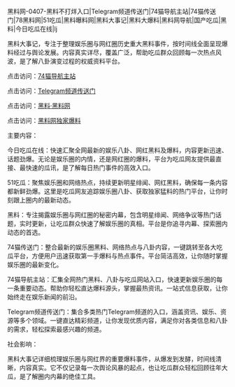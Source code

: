 #
黑料网-0407-黑料不打烊入口|Telegram频道传送门|74猫导航主站|74猫传送门|78黑料网|51吃瓜|黑料曝料网|黑料大事记|黑料大爆料|黑料网导航|国产吃瓜|黑料|今日吃瓜在线|lj

黑料大事记，专注于整理娱乐圈与网红圈历史重大黑料事件，按时间线全面呈现爆料经过与舆论发展。内容真实详尽，覆盖广泛，帮助吃瓜群众回顾每一次热点风波，是了解八卦演变过程的权威资料平台。


点击访问：<a href="https://74mao.com/">74猫导航主站</a>

点击访问：<a href="https://74mao.com/">Telegram频道传送门</a>

点击访问：<a href="https://jha.pages.dev/">黑料·黑料网</a>

点击访问：<a href="https://sdfsh.pages.dev/">黑料网独家爆料</a>


主要内容：

今日吃瓜在线：快速汇聚全网最新的娱乐八卦、网红黑料及爆料，内容更新迅速、话题劲爆。无论是娱乐圈的内情，还是网红圈的爆料，平台为吃瓜网友提供最直接、最快速的瓜讯，是了解每日热门事件的高效入口。

51吃瓜：聚焦娱乐圈和网络热点，持续更新明星绯闻、网红黑料，确保每一条内容都新鲜劲爆。这里是吃瓜网友追踪娱乐圈八卦、获取独家猛料的热门平台，让你时刻跟上圈内的最新动态。

黑料：专注揭露娱乐圈与网红圈的秘密内幕，包含明星绯闻、网络争议等热门话题，实时更新，让吃瓜群众快速了解娱乐圈的真相。平台是你追寻内幕、探索圈内动态的首选。

74猫传送门：整合最新的娱乐圈黑料、网络热点与八卦内容，一键跳转至各大吃瓜平台，方便用户迅速获取第一手爆料与热点事件。平台简洁高效，让你随时掌握娱乐圈的最新变化。

74猫导航主站：汇集全网热门黑料、八卦与吃瓜网站入口，快速更新娱乐圈的每一条重要动态。帮助你轻松直达爆料源头，掌握最热资讯。一站式信息获取，让你始终走在娱乐新闻的前沿。

Telegram频道传送门：集合多类热门Telegram频道的入口，涵盖资讯、娱乐、资源等多个领域。一键直达精彩频道，让你发现优质内容，满足你对各类信息和八卦的需求，轻松探索最感兴趣的频道。

社会影响：

黑料大事记详细梳理娱乐圈与网红界的重要爆料事件，从爆发到发酵，时间线清晰，内容真实。它不仅记录每一次舆论风暴的起点，也让吃瓜群众轻松回顾往年大瓜，是了解圈内内幕的绝佳工具。

<span style="display:none;">[Canonical link](https://github.com/biesiha753/7917 ）</span>
